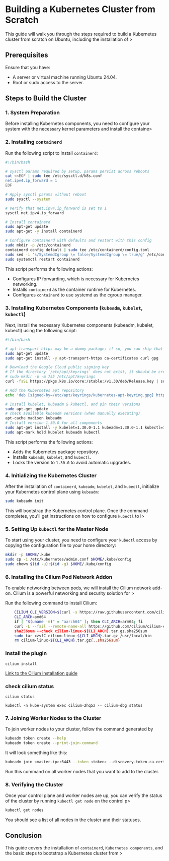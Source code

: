 # Building a Kubernetes Cluster from Scratch

This guide will walk you through the steps required to build a Kubernetes cluster from scratch on Ubuntu, including the installation of >

## Prerequisites

Ensure that you have:

- A server or virtual machine running Ubuntu 24.04.
- Root or sudo access to the server.

## Steps to Build the Cluster

### 1. System Preparation

Before installing Kubernetes components, you need to configure your system with the necessary kernel parameters and install the containe>

### 2. Installing `containerd`

Run the following script to install `containerd`:

```bash
#!/bin/bash

# sysctl params required by setup, params persist across reboots
cat <<EOF | sudo tee /etc/sysctl.d/k8s.conf
net.ipv4.ip_forward = 1
EOF

# Apply sysctl params without reboot
sudo sysctl --system

# Verify that net.ipv4.ip_forward is set to 1
sysctl net.ipv4.ip_forward

# Install containerd
sudo apt-get update
sudo apt-get -y install containerd

# Configure containerd with defaults and restart with this config
sudo mkdir -p /etc/containerd
containerd config default | sudo tee /etc/containerd/config.toml
sudo sed -i 's/SystemdCgroup \= false/SystemdCgroup \= true/g' /etc/containerd/config.toml
sudo systemctl restart containerd
```

This script performs the following actions:
- Configures IP forwarding, which is necessary for Kubernetes networking.
- Installs `containerd` as the container runtime for Kubernetes.
- Configures `containerd` to use systemd as the cgroup manager.

### 3. Installing Kubernetes Components (`kubeadm`, `kubelet`, `kubectl`)

Next, install the necessary Kubernetes components (kubeadm, kubelet, kubectl) using the following script:

```bash
#!/bin/bash

# apt-transport-https may be a dummy package; if so, you can skip that package
sudo apt-get update
sudo apt-get install -y apt-transport-https ca-certificates curl gpg

# Download the Google Cloud public signing key
# If the directory `/etc/apt/keyrings` does not exist, it should be created before the curl command.
# sudo mkdir -p -m 755 /etc/apt/keyrings
curl -fsSL https://pkgs.k8s.io/core:/stable:/v1.30/deb/Release.key | sudo gpg --dearmor -o /etc/apt/keyrings/kubernetes-apt-keyring.gpg

# Add the Kubernetes apt repository
echo 'deb [signed-by=/etc/apt/keyrings/kubernetes-apt-keyring.gpg] https://pkgs.k8s.io/core:/stable:/v1.30/deb/ /' | sudo tee /etc/apt/s>

# Install kubelet, kubeadm & kubectl, and pin their versions
sudo apt-get update
# check available kubeadm versions (when manually executing)
apt-cache madison kubeadm
# Install version 1.30.0 for all components
sudo apt-get install -y kubelet=1.30.0-1.1 kubeadm=1.30.0-1.1 kubectl=1.30.0-1.1
sudo apt-mark hold kubelet kubeadm kubectl
```

This script performs the following actions:
- Adds the Kubernetes package repository.
- Installs `kubeadm`, `kubelet`, and `kubectl`.
- Locks the version to `1.30.0` to avoid automatic upgrades.

### 4. Initializing the Kubernetes Cluster

After the installation of `containerd`, `kubeadm`, `kubelet`, and `kubectl`, initialize your Kubernetes control plane using `kubeadm`:

```bash
sudo kubeadm init
```
This will bootstrap the Kubernetes control plane. Once the command completes, you'll get instructions on how to configure `kubectl` to i>

### 5. Setting Up `kubectl` for the Master Node

To start using your cluster, you need to configure your `kubectl` access by copying the configuration file to your home directory:

```bash
mkdir -p $HOME/.kube
sudo cp -i /etc/kubernetes/admin.conf $HOME/.kube/config
sudo chown $(id -u):$(id -g) $HOME/.kube/config
```

### 6. Installing the Cilium Pod Network Addon

To enable networking between pods, we will install the Cilium network add-on. Cilium is a powerful networking and security solution for >

Run the following command to install Cilium:

```bash
    CILIUM_CLI_VERSION=$(curl -s https://raw.githubusercontent.com/cilium/cilium-cli/main/stable.txt)
    CLI_ARCH=amd64
    if [ "$(uname -m)" = "aarch64" ]; then CLI_ARCH=arm64; fi
    curl -L --fail --remote-name-all https://github.com/cilium/cilium-cli/releases/download/${CILIUM_CLI_VERSION}/cilium-linux-${CLI_ARC>
    sha256sum --check cilium-linux-${CLI_ARCH}.tar.gz.sha256sum
    sudo tar xzvfC cilium-linux-${CLI_ARCH}.tar.gz /usr/local/bin
    rm cilium-linux-${CLI_ARCH}.tar.gz{,.sha256sum}
```

### Install the plugin
    cilium install
[Link to the Cilium installation guide](https://docs.cilium.io/en/latest/gettingstarted/k8s-install-default/)

### check cilium status
    cilium status

    kubectl -n kube-system exec cilium-2hq5z -- cilium-dbg status

### 7. Joining Worker Nodes to the Cluster

To join worker nodes to your cluster, follow the command generated by

```bash
kubeadm token create --help
kubeadm token create --print-join-command

```
It will look something like this:

```bash
kubeadm join <master-ip>:6443 --token <token> --discovery-token-ca-cert-hash sha256:<hash>
```
Run this command on all worker nodes that you want to add to the cluster.

### 8. Verifying the Cluster

Once your control plane and worker nodes are up, you can verify the status of the cluster by running `kubectl get node` on the control p>


```bash
kubectl get nodes
```

You should see a list of all nodes in the cluster and their statuses.

## Conclusion

This guide covers the installation of `containerd`, `Kubernetes components`, and the basic steps to bootstrap a Kubernetes cluster from >
```


